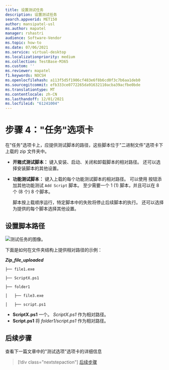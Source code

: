 ```yaml
---
title: 设置测试任务
description: 设置测试任务
search.appverid: MET150
author: mansipatel-usl
ms.author: mapatel
manager: rshastri
audience: Software-Vendor
ms.topic: how-to
ms.date: 07/06/2021
ms.service: virtual-desktop
ms.localizationpriority: medium
ms.collection: TestBase-M365
ms.custom: ''
ms.reviewer: mapatel
f1.keywords: NOCSH
ms.openlocfilehash: a113f5d5f1906cf483e6f8b6cd0f3c7b6aa1deb0
ms.sourcegitcommit: efb333ce0772265da91632110acba39acfbe0bde
ms.translationtype: MT
ms.contentlocale: zh-CN
ms.lasthandoff: 12/01/2021
ms.locfileid: "61241004"
---
```

# <a name="step-4-the-tasks-tab"></a>步骤 4："任务"选项卡

在"任务"选项卡上，应提供测试脚本的路径，这些脚本位于"二进制文件"选项卡下上载的 zip 文件夹中。

  - **开箱式测试脚本：** 键入安装、启动、关闭和卸载脚本的相对路径。 还可以选择安装脚本的其他设置。
  - **功能测试脚本：** 键入上载的每个功能测试脚本的相对路径。 可以使用 按钮添加其他功能测试 ```Add Script``` 脚本。 至少需要一个 1 (1) 脚本，并且可以在 8 个 (8 个) 8 个脚本。 
  
    脚本按上载顺序运行，特定脚本中的失败将停止后续脚本的执行。
    还可以选择为提供的每个脚本选择其他设置。

## <a name="set-script-path"></a>设置脚本路径

![测试任务的图像。](Media/testtask.png)

下面是如何在文件夹结构上提供相对路径的示例：

_**Zip_file_uploaded**_
~~~
├── file1.exe

├── ScriptX.ps1

├── folder1

│   ├── file3.exe

│   ├── script.ps1
~~~
  - **ScriptX.ps1** 一个。 _ScriptX.ps1_ 作为相对路径。
  - **Script.ps1** 将 _folder1/script.ps1_ 作为相对路径。


## <a name="next-steps"></a>后续步骤

查看下一篇文章中的"测试选项"选项卡的详细信息 
> [!div class="nextstepaction"]
> [后续步骤](testoptions.md)

